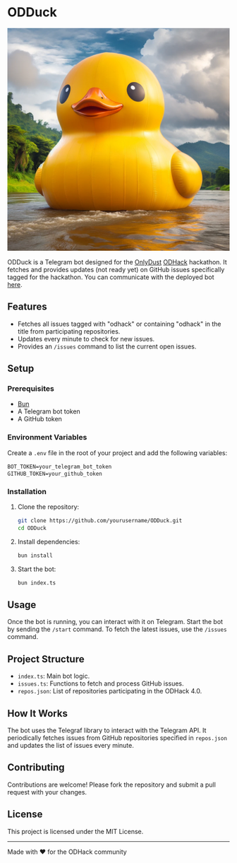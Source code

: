 # ODDuck

![ODDuck Logo](./logo.webp)

ODDuck is a Telegram bot designed for the [OnlyDust](https://www.onlydust.com/) [ODHack](https://blog.onlydust.com/odhack-4-0-lets-go/) hackathon. It fetches and provides updates (not ready yet) on GitHub issues specifically tagged for the hackathon.
You can communicate with the deployed bot [here](https://t.me/ODDuck_Bot).

## Features

- Fetches all issues tagged with "odhack" or containing "odhack" in the title from participating repositories.
- Updates every minute to check for new issues.
- Provides an `/issues` command to list the current open issues.

## Setup

### Prerequisites

- [Bun](https://bun.sh/)
- A Telegram bot token
- A GitHub token

### Environment Variables

Create a `.env` file in the root of your project and add the following variables:

```
BOT_TOKEN=your_telegram_bot_token
GITHUB_TOKEN=your_github_token
```

### Installation

1. Clone the repository:
    ```sh
    git clone https://github.com/yourusername/ODDuck.git
    cd ODDuck
    ```

2. Install dependencies:
    ```sh
    bun install
    ```

3. Start the bot:
    ```sh
    bun index.ts
    ```

## Usage

Once the bot is running, you can interact with it on Telegram. Start the bot by sending the `/start` command. To fetch the latest issues, use the `/issues` command.

## Project Structure

- `index.ts`: Main bot logic.
- `issues.ts`: Functions to fetch and process GitHub issues.
- `repos.json`: List of repositories participating in the ODHack 4.0.

## How It Works

The bot uses the Telegraf library to interact with the Telegram API. It periodically fetches issues from GitHub repositories specified in `repos.json` and updates the list of issues every minute.

## Contributing

Contributions are welcome! Please fork the repository and submit a pull request with your changes.

## License

This project is licensed under the MIT License.

---

Made with ❤️ for the ODHack community
